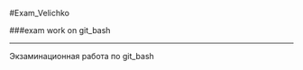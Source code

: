 #Exam_Velichko

###exam work on git_bash

********************************
Экзаминационная работа по git_bash

